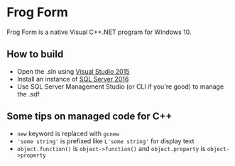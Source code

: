 # Frog Form

Frog Form is a native Visual C++.NET program for Windows 10.

## How to build

 - Open the .sln using [Visual Studio 2015](https://www.visualstudio.com/en-us/downloads/download-visual-studio-vs.aspx)
 - Install an instance of [SQL Server 2016](https://www.microsoft.com/en-us/server-cloud/products/sql-server-2016/)
 - Use SQL Server Management Studio (or CLI if you're good) to manage the .sdf
 
 ## Some tips on managed code for C++
 - `new` keyword is replaced with `gcnew`
 - `'some string'` is prefixed like `L'some string'` for display text
 - `object.function()` is `object->function()` and `object.property` is `object->property`
 
